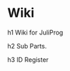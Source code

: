 # Wiki
h1 Wiki for JuliProg

h2 Sub Parts.

  h3 ID Register [](https://github.com/JuliProg/ID-Register)
